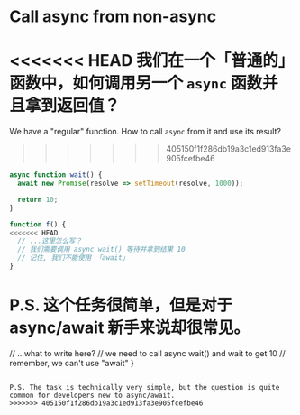 
# Call async from non-async

<<<<<<< HEAD
我们在一个「普通的」函数中，如何调用另一个 `async` 函数并且拿到返回值？
=======
We have a "regular" function. How to call `async` from it and use its result?
>>>>>>> 405150f1f286db19a3c1ed913fa3e905fcefbe46

```js
async function wait() {
  await new Promise(resolve => setTimeout(resolve, 1000));

  return 10;
}

function f() {
<<<<<<< HEAD
  // ...这里怎么写？
  // 我们需要调用 async wait() 等待并拿到结果 10
  // 记住, 我们不能使用 「await」
}
```

P.S. 这个任务很简单，但是对于 async/await 新手来说却很常见。
=======
  // ...what to write here?
  // we need to call async wait() and wait to get 10
  // remember, we can't use "await"
}
```

P.S. The task is technically very simple, but the question is quite common for developers new to async/await.
>>>>>>> 405150f1f286db19a3c1ed913fa3e905fcefbe46
